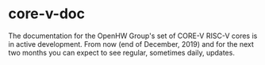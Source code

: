 # core-v-doc
The documentation for the OpenHW Group's set of CORE-V RISC-V cores is in active development.  From now (end of December, 2019) and for the next two months you can expect to see regular, sometimes daily, updates.
